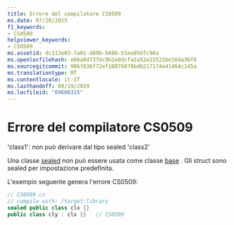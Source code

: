 ```yaml
---
title: Errore del compilatore CS0509
ms.date: 07/20/2015
f1_keywords:
- CS0509
helpviewer_keywords:
- CS0509
ms.assetid: dc113e03-7a01-489b-b886-51ee056fc96a
ms.openlocfilehash: e66a0d737dc9b2e8dcfa2a52e21521be164a36f6
ms.sourcegitcommit: 986f836f72ef10876878bd6217174e41464c145a
ms.translationtype: MT
ms.contentlocale: it-IT
ms.lasthandoff: 08/19/2019
ms.locfileid: "69608315"
---
```

# <a name="compiler-error-cs0509"></a>Errore del compilatore CS0509
'class1': non può derivare dal tipo sealed 'class2'  
  
 Una classe [sealed](../language-reference/keywords/sealed.md) non può essere usata come classe [base](../language-reference/keywords/base.md) . Gli struct sono sealed per impostazione predefinita.  
  
 L'esempio seguente genera l'errore CS0509:  
  
```csharp  
// CS0509.cs  
// compile with: /target:library  
sealed public class clx {}  
public class cly : clx {}   // CS0509  
```
